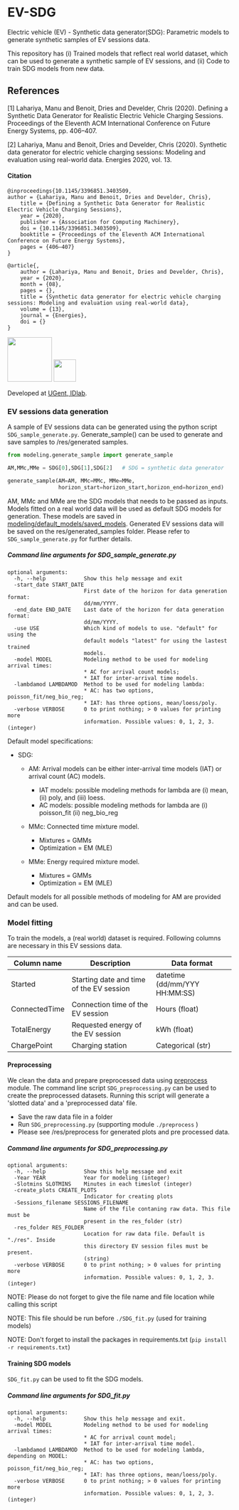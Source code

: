 # EV-SDG
Electric vehicle (EV) - Synthetic data generator(SDG): Parametric models to generate synthetic samples of EV sessions data.
 
This repository has
(i) Trained models that reflect real world dataset, which can be used to generate a synthetic sample of EV sessions, and
(ii) Code to train SDG models from new data.

## References
<a id="1">[1]</a> 
Lahariya, Manu and Benoit, Dries and Develder, Chris (2020). 
Defining a Synthetic Data Generator for Realistic Electric Vehicle Charging Sessions. 
Proceedings of the Eleventh ACM International Conference on Future Energy Systems, pp. 406–407.

<a id="1">[2]</a> 
Lahariya, Manu and Benoit, Dries and Develder, Chris (2020). 
Synthetic data generator for electric vehicle charging sessions: Modeling and evaluation using real-world data.
Energies 2020, vol. 13.

#### Citation
```
@inproceedings{10.1145/3396851.3403509,
author = {Lahariya, Manu and Benoit, Dries and Develder, Chris},
    title = {Defining a Synthetic Data Generator for Realistic Electric Vehicle Charging Sessions},
    year = {2020},
    publisher = {Association for Computing Machinery},
    doi = {10.1145/3396851.3403509},
    booktitle = {Proceedings of the Eleventh ACM International Conference on Future Energy Systems},
    pages = {406–407}
}

@article{,
    author = {Lahariya, Manu and Benoit, Dries and Develder, Chris},
    year = {2020},
    month = {08},
    pages = {},
    title = {Synthetic data generator for electric vehicle charging sessions: Modeling and evaluation using real-world data},
    volume = {13},
    journal = {Energies},
    doi = {}
}
```
<img src="https://idlab.technology/assets/img/logo.jpg" width="100"> <img src="https://styleguide.ugent.be/files/uploads/logo_UGent_EN_RGB_2400_kleur_witbg.png" width="50">

Developed at [UGent, IDlab](https://www.ugent.be/ea/idlab/en). 



### EV sessions data generation
A sample of EV sessions data can be generated using the python script `SDG_sample_generate.py`. Generate_sample() can be used 
to generate and save samples to /res/generated samples. 


```python
from modeling.generate_sample import generate_sample

AM,MMc,MMe = SDG[0],SDG[1],SDG[2]   # SDG = synthetic data generator

generate_sample(AM=AM, MMc=MMc, MMe=MMe,
                horizon_start=horizon_start,horizon_end=horizon_end)
```

AM, MMc and MMe are the SDG models that needs to be passed as inputs. 
Models fitted on a real world data will be used as default SDG models for generation.
These models are saved in [modeling/default_models/saved_models]([https://github.com/mlahariya/EV-SDG/tree/master/modeling/default_models/saved_models]). 
Generated EV sessions data will be saved on the res/generated_samples folder. Please refer to  `SDG_sample_generate.py` for further details. 

##### Command line arguments for SDG_sample_generate.py

```
optional arguments:
  -h, --help            Show this help message and exit
  -start_date START_DATE
                        First date of the horizon for data generation format:
                        dd/mm/YYYY.
  -end_date END_DATE    Last date of the horizon for data generation format:
                        dd/mm/YYYY.
  -use USE              Which kind of models to use. "default" for using the
                        default models "latest" for using the lastest trained
                        models.
  -model MODEL          Modeling method to be used for modeling arrival times:
                        * AC for arrival count models;
                        * IAT for inter-arrival time models.
  -lambdamod LAMBDAMOD  Method to be used for modeling lambda:
                        * AC: has two options, poisson_fit/neg_bio_reg;
                        * IAT: has three options, mean/loess/poly.
  -verbose VERBOSE      0 to print nothing; > 0 values for printing more
                        information. Possible values: 0, 1, 2, 3. (integer)

```


Default model specifications:

* SDG:
    * AM: Arrival models can be either inter-arrival time models (IAT) or arrival count (AC) models.
        * IAT models: possible modeling methods for lambda are (i) mean, (ii) poly, and (iii) loess.
        * AC models: possible modeling methods for lambda are (i) poisson_fit (ii) neg_bio_reg
        
    * MMc: Connected time mixture model.
        * Mixtures = GMMs
        * Optimization = EM (MLE)
    * MMe: Energy required mixture model.
        * Mixtures = GMMs
        * Optimization = EM (MLE)

Default models for all possible methods of modeling for AM are provided and can be used.

### Model fitting

To train the models, a (real world) dataset is required. Following columns are necessary in this EV sessions data.

Column name | Description | Data format
--- | --- | ---
Started | Starting date and time of the EV session | datetime (dd/mm/YYY HH:MM:SS)
ConnectedTime | Connection time of the EV session | Hours (float)
TotalEnergy | Requested energy of the EV session | kWh (float)
ChargePoint | Charging station | Categorical (str) 

#### Preprocessing

We clean the data and prepare preprocessed data using [preprocess](preprocess) module. 
The command line script `SDG_preprocessing.py` can be used to create the preprocessed datasets. 
Running this script will generate a 'slotted data' and a 'preprocessed data' file. 

* Save the raw data file in a folder
* Run `SDG_preprocessing.py` (supporting module `./preprocess` )
* Please see /res/preprocess for generated plots and pre processed data.

##### Command line arguments for SDG_preprocessing.py

```
optional arguments:
  -h, --help            Show this help message and exit
  -Year YEAR            Year for modeling (integer)
  -Slotmins SLOTMINS    Minutes in each timeslot (integer)
  -create_plots CREATE_PLOTS
                        Indicator for creating plots
  -Sessions_filename SESSIONS_FILENAME
                        Name of the file contaning raw data. This file must be
                        present in the res_folder (str)
  -res_folder RES_FOLDER
                        Location for raw data file. Default is "./res". Inside
                        this directory EV session files must be present. 
                        (string)
  -verbose VERBOSE      0 to print nothing; > 0 values for printing more
                        information. Possible values: 0, 1, 2, 3. (integer)
```
 
NOTE: Please do not forget to give the file name and file location while calling this script

NOTE: This file should be run before `./SDG_fit.py` (used for training models)

NOTE: Don't forget to install the packages in requirements.txt 
(`pip install -r requirements.txt`)
 
#### Training SDG models

`SDG_fit.py` can be used to fit the SDG models. 

##### Command line arguments for SDG_fit.py
```
optional arguments:
  -h, --help            Show this help message and exit.
  -model MODEL          Modeling method to be used for modeling arrival times:
                        * AC for arrival count model;
                        * IAT for inter-arrival time model.
  -lambdamod LAMBDAMOD  Method to be used for modeling lambda, depending on MODEL: 
                        * AC: has two options, poisson_fit/neg_bio_reg;
                        * IAT: has three options, mean/loess/poly.
  -verbose VERBOSE      0 to print nothing; > 0 values for printing more
                        information. Possible values: 0, 1, 2, 3. (integer)
```
